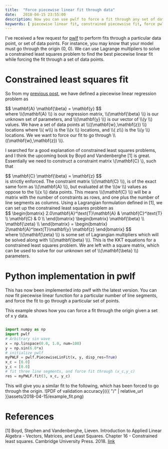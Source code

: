 ```yaml
---
title:  "Force piecewise linear fit through data"
date:   2018-04-15 23:55:00
description: Now you can use pwlf to force a fit through any set of data points! This is done as a constrained least squares problem.
keywords: [ piecewise linear fit, constrained piecewsise fit, force pwlf through origin, Python, pwlf]
---
```


I've received a few request for [pwlf](https://github.com/cjekel/piecewise_linear_fit_py) to perform fits through a particular data point, or set of data points. For instance, you may know that your model must go through the origin (0, 0). We can use Lagrange multipliers to solve a constrained least squares problem to find the best piecewise linear fit while forcing the fit through a set of data points.  

# Constrained least squares fit
So from my [previous post](http://jekel.me/2018/Continous-piecewise-linear-regression/), we have defined a piecewise linear regression problem as
<div>
$$
\mathbf{A} \mathbf{\beta} = \mathbf{y}
$$
</div>
where <span>\\(\mathbf{A} \\)</span> is our regression matrix, <span>\\(\mathbf{\beta} \\)</span> is our unknown set of parameters, and <span>\\(\mathbf{y} \\)</span> is our vector of <span>\\(y \\)</span> values. We have a set of data points at <span>\\((\mathbf{w},\mathbf{z}) \\)</span> locations where <span>\\( w\\)</span> is the <span>\\(x \\)</span> locations, and <span>\\( z\\)</span> is the <span>\\(y \\)</span> locations. We we want to force our fit to go through <span>\\((\mathbf{w},\mathbf{z}) \\)</span>.

I searched for a good explanation of constrained least squares problems, and I think the upcoming book by Boyd and Vandenberghe [1] is great. Essentially we need to construct a constraint matrix <span>\\(\mathbf{C} \\)</span>, such that
<div>
$$
\mathbf{C} \mathbf{\beta} = \mathbf{z}
$$
</div>
is strictly enforced. The constraint matrix <span>\\(\mathbf{C} \\)</span>, is of the exact same form as <span>\\(\mathbf{A} \\)</span>, but evaluated at the <span>\\(w \\)</span> values as oppose to the <span>\\(x \\)</span> data points. This means <span>\\(\mathbf{C} \\)</span> will be a matrix with the number of constraints as rows, and one plus the number of line segments as columns. Using a Lagrangian formulation defined in [1], we can set up the constrained least squares problem as
<div>
$$
\begin{bmatrix}
2.0\mathbf{A}^\text{T}\mathbf{A} & \mathbf{C}^\text{T} \\
\mathbf{C} & 0 \\
\end{bmatrix} \begin{bmatrix}
 \mathbf{\beta} \\
 \mathbf{\zeta} \\
 \end{bmatrix} = \begin{bmatrix}
2\mathbf{A}^\text{T}\mathbf{y}
\mathbf{z}
\end{bmatrix}
$$
</div>
where <span>\\(\mathbf{\zeta} \\)</span> is some set of Lagrangian multipliers which will be solved along with <span>\\(\mathbf{\beta} \\)</span>. This is the KKT equations for a constrained least squares problem. We are left with a square matrix, which can be used to solve for our unknown set of <span>\\(\mathbf{\beta} \\)</span> parameters.

# Python implementation in pwlf

This has now been implemented into pwlf with the latest version. You can now fit piecewise linear function for a particular number of line segments, and force the fit to go through a particular set of points.

This example shows how you can force a fit through the origin given a set of x y data.
```python

import numpy as np
import pwlf
# Arbitrary sin wave
x = np.linspace(0.0, 1.0, num=100)
y = np.sin(6.0*x)
# initialize pwlf
myPWLF = pwlf.PiecewiseLinFit(x, y, disp_res=True)
x_c = [0.0]
y_c = [0.0]
# fit three line segments, and force fit through (x_c,y_c)
res = myPWLF.fit(3, x_c, y_c)
```

This will give you a similar fit to the following, which has been forced to go through the origin.
![PDF of validation accuracy]({{ "/" | relative_url  }}assets/2018-04-15/example_fit.png)


# References

[1] Boyd, Stephen and Vandenberghe, Lieven. Introduction to Applied Linear Algebra - Vectors, Matrices, and Least Squares. Chapter 16 - Constrained least squares. Cambridge University Press. 2018. [link](https://web.stanford.edu/~boyd/vmls)
